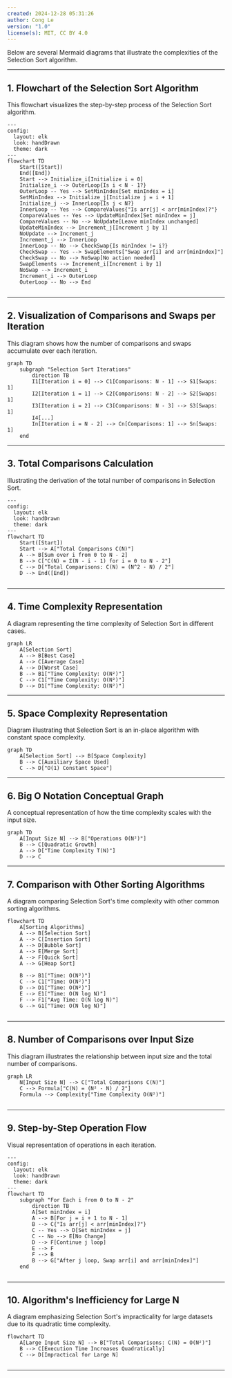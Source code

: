 ```yaml
---
created: 2024-12-28 05:31:26
author: Cong Le
version: "1.0"
license(s): MIT, CC BY 4.0
---
```



Below are several Mermaid diagrams that illustrate the complexities of the Selection Sort algorithm.

---


## 1. Flowchart of the Selection Sort Algorithm

This flowchart visualizes the step-by-step process of the Selection Sort algorithm.

```mermaid
---
config:
  layout: elk
  look: handDrawn
  theme: dark
---
flowchart TD
    Start([Start])
    End([End])
    Start --> Initialize_i[Initialize i = 0]
    Initialize_i --> OuterLoop{Is i < N - 1?}
    OuterLoop -- Yes --> SetMinIndex[Set minIndex = i]
    SetMinIndex --> Initialize_j[Initialize j = i + 1]
    Initialize_j --> InnerLoop{Is j < N?}
    InnerLoop -- Yes --> CompareValues{"Is arr[j] < arr[minIndex]?"}
    CompareValues -- Yes --> UpdateMinIndex[Set minIndex = j]
    CompareValues -- No --> NoUpdate[Leave minIndex unchanged]
    UpdateMinIndex --> Increment_j[Increment j by 1]
    NoUpdate --> Increment_j
    Increment_j --> InnerLoop
    InnerLoop -- No --> CheckSwap{Is minIndex != i?}
    CheckSwap -- Yes --> SwapElements["Swap arr[i] and arr[minIndex]"]
    CheckSwap -- No --> NoSwap[No action needed]
    SwapElements --> Increment_i[Increment i by 1]
    NoSwap --> Increment_i
    Increment_i --> OuterLoop
    OuterLoop -- No --> End
    
```



---

## 2. Visualization of Comparisons and Swaps per Iteration

This diagram shows how the number of comparisons and swaps accumulate over each iteration.

```mermaid
graph TD
    subgraph "Selection Sort Iterations"
        direction TB
        I1[Iteration i = 0] --> C1[Comparisons: N - 1] --> S1[Swaps: 1]
        I2[Iteration i = 1] --> C2[Comparisons: N - 2] --> S2[Swaps: 1]
        I3[Iteration i = 2] --> C3[Comparisons: N - 3] --> S3[Swaps: 1]
        I4[...]
        In[Iteration i = N - 2] --> Cn[Comparisons: 1] --> Sn[Swaps: 1]
    end
```

---

## 3. Total Comparisons Calculation

Illustrating the derivation of the total number of comparisons in Selection Sort.

```mermaid
---
config:
  layout: elk
  look: handDrawn
  theme: dark
---
flowchart TD
    Start([Start])
    Start --> A["Total Comparisons C(N)"]
    A --> B[Sum over i from 0 to N - 2]
    B --> C["C(N) = Σ(N - i - 1) for i = 0 to N - 2"]
    C --> D["Total Comparisons: C(N) = (N^2 - N) / 2"]
    D --> End([End])
    
```


---

## 4. Time Complexity Representation

A diagram representing the time complexity of Selection Sort in different cases.

```mermaid
graph LR
    A[Selection Sort]
    A --> B[Best Case]
    A --> C[Average Case]
    A --> D[Worst Case]
    B --> B1["Time Complexity: O(N²)"]
    C --> C1["Time Complexity: O(N²)"]
    D --> D1["Time Complexity: O(N²)"]
```

---

## 5. Space Complexity Representation

Diagram illustrating that Selection Sort is an in-place algorithm with constant space complexity.

```mermaid
graph TD
    A[Selection Sort] --> B[Space Complexity]
    B --> C[Auxiliary Space Used]
    C --> D["O(1) Constant Space"]
```

---

## 6. Big O Notation Conceptual Graph

A conceptual representation of how the time complexity scales with the input size.

```mermaid
graph TD
    A[Input Size N] --> B["Operations O(N²)"]
    B --> C[Quadratic Growth]
    A --> D["Time Complexity T(N)"]
    D --> C
```

---

## 7. Comparison with Other Sorting Algorithms

A diagram comparing Selection Sort's time complexity with other common sorting algorithms.

```mermaid
flowchart TD
    A[Sorting Algorithms]
    A --> B[Selection Sort]
    A --> C[Insertion Sort]
    A --> D[Bubble Sort]
    A --> E[Merge Sort]
    A --> F[Quick Sort]
    A --> G[Heap Sort]
    
    B --> B1["Time: O(N²)"]
    C --> C1["Time: O(N²)"]
    D --> D1["Time: O(N²)"]
    E --> E1["Time: O(N log N)"]
    F --> F1["Avg Time: O(N log N)"]
    G --> G1["Time: O(N log N)"]
    
```

---

## 8. Number of Comparisons over Input Size

This diagram illustrates the relationship between input size and the total number of comparisons.

```mermaid
graph LR
    N[Input Size N] --> C["Total Comparisons C(N)"]
    C --> Formula["C(N) = (N² - N) / 2"]
    Formula --> Complexity["Time Complexity O(N²)"]
    
```


---

## 9. Step-by-Step Operation Flow

Visual representation of operations in each iteration.

```mermaid
---
config:
  layout: elk
  look: handDrawn
  theme: dark
---
flowchart TD
    subgraph "For Each i from 0 to N - 2"
        direction TB
        A[Set minIndex = i]
        A --> B[For j = i + 1 to N - 1]
        B --> C{"Is arr[j] < arr[minIndex]?"}
        C -- Yes --> D[Set minIndex = j]
        C -- No --> E[No Change]
        D --> F[Continue j loop]
        E --> F
        F --> B
        B --> G["After j loop, Swap arr[i] and arr[minIndex]"]
    end
    
```



---

## 10. Algorithm's Inefficiency for Large N

A diagram emphasizing Selection Sort's impracticality for large datasets due to its quadratic time complexity.

```mermaid
flowchart TD
    A[Large Input Size N] --> B["Total Comparisons: C(N) = O(N²)"]
    B --> C[Execution Time Increases Quadratically]
    C --> D[Impractical for Large N]
    
```


---

